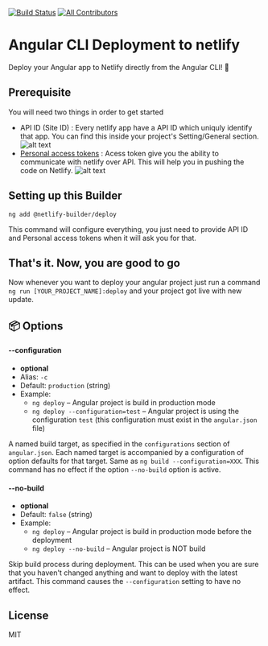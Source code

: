 [![Build Status](https://travis-ci.org/ngx-builders/netlify-builder.svg?branch=master)](https://travis-ci.org/nitishk72/netlify-builder)
[![All Contributors](https://img.shields.io/badge/all_contributors-1-orange.svg?style=flat-square)](#contributors)
# Angular CLI Deployment to netlify

Deploy your Angular app to Netlify directly from the Angular CLI! 🚀

## Prerequisite

You will need two things in order to get started

- API ID (Site ID) : Every netlify app have a API ID which uniquly identify that app. You can find this inside your project's Setting/General section.
![alt text](https://raw.githubusercontent.com/ngx-builders/netlify-builder/master/screenshots/api-id.png)
- [Personal access tokens](https://app.netlify.com/user/applications#personal-access-tokens) : Acess token give you the ability to communicate with netlify over API. This will help you in pushing the code on Netlify.
![alt text](https://raw.githubusercontent.com/ngx-builders/netlify-builder/master/screenshots/personal-access-token.png)

## Setting up this Builder

```
ng add @netlify-builder/deploy
```

This command will configure everything, you just need to provide API ID and Personal access tokens when it will ask you for that.

## That's it. Now, you are good to go

Now whenever you want to deploy your angular project just run a command `ng run [YOUR_PROJECT_NAME]:deploy` and your project got live with new update.


## 📦 Options <a name="options"></a>

#### --configuration <a name="configuration"></a>
 * __optional__
 * Alias: `-c`
 * Default: `production` (string)
 * Example:
    * `ng deploy` – Angular project is build in production mode
    * `ng deploy --configuration=test` – Angular project is using the configuration `test` (this configuration must exist in the `angular.json` file)

A named build target, as specified in the `configurations` section of `angular.json`.
Each named target is accompanied by a configuration of option defaults for that target.
Same as `ng build --configuration=XXX`.
This command has no effect if the option `--no-build` option is active.


#### --no-build <a name="no-build"></a>
 * __optional__
 * Default: `false` (string)
 * Example:
    * `ng deploy` – Angular project is build in production mode before the deployment
    * `ng deploy --no-build` – Angular project is NOT build

Skip build process during deployment.
This can be used when you are sure that you haven't changed anything and want to deploy with the latest artifact.
This command causes the `--configuration` setting to have no effect.


## License

MIT


